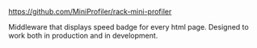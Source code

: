 https://github.com/MiniProfiler/rack-mini-profiler

Middleware that displays speed badge for every html page. Designed to work both in production and in development.
